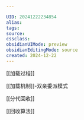 ```yaml
---

UID: 20241222234854 
alias: 
tags: 
source: 
cssclass: 
obsidianUIMode: preview
obsidianEditingMode: source
created: 2024-12-22
---
```



[[加载过程]]

[[加载机制]]-双亲委派模式

[[分代回收]]

[[回收算法]] 